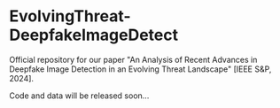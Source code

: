 # EvolvingThreat-DeepfakeImageDetect

Official repository for our paper "An Analysis of Recent Advances in Deepfake Image Detection in an Evolving Threat Landscape" [IEEE S&P, 2024].

Code and data will be released soon...
